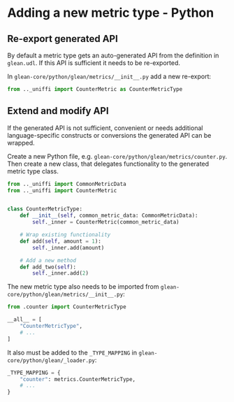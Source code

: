 # Adding a new metric type - Python

## Re-export generated API

By default a metric type gets an auto-generated API from the definition in `glean.udl`.
If this API is sufficient it needs to be re-exported.

In `glean-core/python/glean/metrics/__init__.py` add a new re-export:

```Python
from .._uniffi import CounterMetric as CounterMetricType
```

## Extend and modify API

If the generated API is not sufficient, convenient or needs additional language-specific constructs or conversions the generated API can be wrapped.

Create a new Python file, e.g. `glean-core/python/glean/metrics/counter.py`.
Then create a new class, that delegates functionality to the generated metric type class.

```Python
from .._uniffi import CommonMetricData
from .._uniffi import CounterMetric


class CounterMetricType:
    def __init__(self, common_metric_data: CommonMetricData):
        self._inner = CounterMetric(common_metric_data)

    # Wrap existing functionality
    def add(self, amount = 1):
        self._inner.add(amount)

    # Add a new method
    def add_two(self):
        self._inner.add(2)
```

The new metric type also needs to be imported from `glean-core/python/glean/metrics/__init__.py`:

```Python
from .counter import CounterMetricType

__all__ = [
    "CounterMetricType",
    # ...
]
```

It also must be added to the `_TYPE_MAPPING` in `glean-core/python/glean/_loader.py`:

```Python
_TYPE_MAPPING = {
    "counter": metrics.CounterMetricType,
    # ...
}
```

